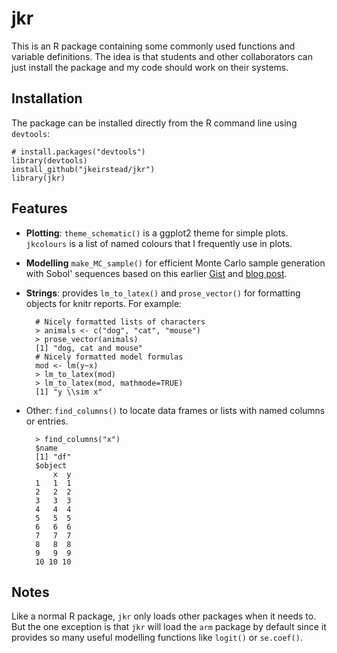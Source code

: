 # jkr

This is an R package containing some commonly used functions and variable definitions.  The idea is that students and other collaborators can just install the package and my code should work on their systems.

## Installation

The package can be installed directly from the R command line using `devtools`:

    # install.packages("devtools")
    library(devtools)
    install_github("jkeirstead/jkr")
    library(jkr)

## Features

* **Plotting**: `theme_schematic()` is a ggplot2 theme for simple plots.  `jkcolours` is a list of named colours that I frequently use in plots.

* **Modelling** `make_MC_sample()` for efficient Monte Carlo
  sample generation with Sobol' sequences based on this earlier [Gist](https://gist.github.com/jkeirstead/1730440) and [blog post](http://www.jameskeirstead.ca/blog/sampling-for-monte-carlo-simulations-with-r/).

* **Strings**: provides `lm_to_latex()` and `prose_vector()` for
  formatting objects for knitr reports.  For example:

        # Nicely formatted lists of characters
        > animals <- c("dog", "cat", "mouse")
        > prose_vector(animals)
        [1] "dog, cat and mouse"
        # Nicely formatted model formulas
        mod <- lm(y~x)
        > lm_to_latex(mod)
        > lm_to_latex(mod, mathmode=TRUE)
        [1] "y \\sim x"

* Other: `find_columns()` to locate data frames or lists with named columns or entries.

        > find_columns("x")
        $name
        [1] "df"
        $object
            x  y
        1   1  1
        2   2  2
        3   3  3
        4   4  4
        5   5  5
        6   6  6
        7   7  7
        8   8  8
        9   9  9
        10 10 10

## Notes

Like a normal R package, `jkr` only loads other packages when it needs to.  But the one exception is that `jkr` will load the `arm` package by default since it provides so many useful modelling functions like `logit()` or `se.coef()`.
